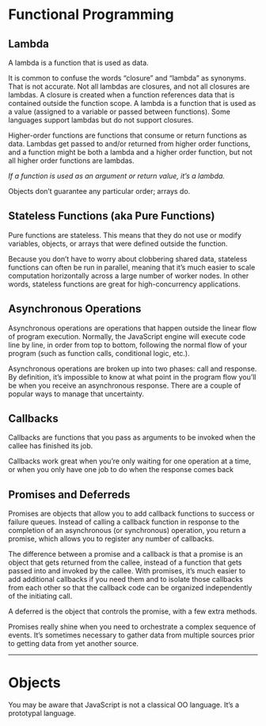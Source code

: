 # Functional Programming

## Lambda

A lambda is a function that is used as data.

It is common to confuse the words “closure” and “lambda” as synonyms. That is not accurate. Not all lambdas are closures, and not all closures are lambdas. A closure is created when a function references data that is contained outside the function scope. A lambda is a function that is used as a value (assigned to a variable or passed between functions). Some languages support lambdas but do not support closures.

Higher-order functions are functions that consume or return functions as data. Lambdas get passed to and/or returned from higher order functions, and a function might be both a lambda and a higher order function, but not all higher order functions are lambdas.

*If a function is used as an argument or return value, it’s a lambda.*

Objects don’t guarantee any particular order; arrays do.

## Stateless Functions (aka Pure Functions)

Pure functions are stateless. This means that they do not use or modify variables, objects, or arrays that were defined outside the function.

Because you don’t have to worry about clobbering shared data, stateless functions can often be run in parallel, meaning that it’s much easier to scale computation horizontally across a large number of worker nodes. In other words, stateless functions are great for high-concurrency applications.

## Asynchronous Operations

Asynchronous operations are operations that happen outside the linear flow of program execution. Normally, the JavaScript engine will execute code line by line, in order from top to bottom, following the normal flow of your program (such as function calls, conditional logic, etc.).

Asynchronous operations are broken up into two phases: call and response. By definition, it’s impossible to know at what point in the program flow you’ll be when you receive an asynchronous response. There are a couple of popular ways to manage that uncertainty.

## Callbacks

Callbacks are functions that you pass as arguments to be invoked when the callee has finished its job.

Callbacks work great when you’re only waiting for one operation at a time, or when you only have one job to do when the response comes back

## Promises and Deferreds

Promises are objects that allow you to add callback functions to success or failure queues. Instead of calling a callback function in response to the completion of an asynchronous (or synchronous) operation, you return a promise, which allows you to register any number of callbacks.

The difference between a promise and a callback is that a promise is an object that gets returned from the callee, instead of a function that gets passed into and invoked by the callee. With promises, it’s much easier to add additional callbacks if you need them and to isolate those callbacks from each other so that the callback code can be organized independently of the initiating call.

A deferred is the object that controls the promise, with a few extra methods.

Promises really shine when you need to orchestrate a complex sequence of events. It’s sometimes necessary to gather data from multiple sources prior to getting data from yet another source.

---

# Objects

You may be aware that JavaScript is not a classical OO language. It’s a prototypal language.
